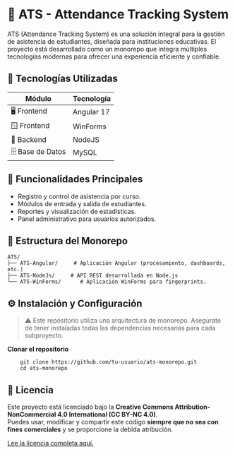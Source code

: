 # 🎯 ATS - Attendance Tracking System

ATS (Attendance Tracking System) es una solución integral para la gestión de asistencia de estudiantes, diseñada para instituciones educativas. El proyecto está desarrollado como un monorepo que integra múltiples tecnologías modernas para ofrecer una experiencia eficiente y confiable.

## 🚀 Tecnologías Utilizadas
|Módulo|Tecnología|
|--|--|
|🖥️ Frontend|Angular 17|
|🪟 Frontend|WinForms|
|🔧 Backend|NodeJS|
|🗄️ Base de Datos|MySQL|

## 🧩 Funcionalidades Principales

 - Registro y control de asistencia por curso.
 - Módulos de entrada y salida de estudiantes.
 - Reportes y visualización de estadísticas.
 - Panel administrativo para usuarios autorizados.

## 📂 Estructura del Monorepo

    ATS/
    ├── ATS-Angular/     # Aplicación Angular (procesamiento, dashboards, etc.)
    ├── ATS-NodeJs/     # API REST desarrollada en Node.js
    └── ATS-WinForms/      # Aplicación WinForms para fingerprints.

## ⚙️ Instalación y Configuración

> ⚠️ Este repositorio utiliza una arquitectura de monorepo. Asegúrate de
> tener instaladas todas las dependencias necesarias para cada
> subproyecto.

**Clonar el repositorio**

        git clone https://github.com/tu-usuario/ats-monorepo.git
        cd ats-monorepo

## 📄 Licencia

Este proyecto está licenciado bajo la **Creative Commons Attribution-NonCommercial 4.0 International (CC BY-NC 4.0)**.  
Puedes usar, modificar y compartir este código **siempre que no sea con fines comerciales** y se proporcione la debida atribución.

[Lee la licencia completa aquí.](https://creativecommons.org/licenses/by-nc/4.0/)

